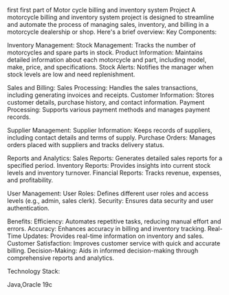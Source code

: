  first
first part of Motor cycle billing and inventory system Project 
A motorcycle billing and inventory system project is designed to streamline and automate the process of managing sales, inventory, and billing in a motorcycle dealership or shop. Here's a brief overview:
Key Components:

Inventory Management:
        Stock Management: Tracks the number of motorcycles and spare parts in stock.
        Product Information: Maintains detailed information about each motorcycle and part, including model, make, price, and specifications.
        Stock Alerts: Notifies the manager when stock levels are low and need replenishment.

Sales and Billing:
        Sales Processing: Handles the sales transactions, including generating invoices and receipts.
        Customer Information: Stores customer details, purchase history, and contact information.
        Payment Processing: Supports various payment methods and manages payment records.

Supplier Management:
        Supplier Information: Keeps records of suppliers, including contact details and terms of supply.
        Purchase Orders: Manages orders placed with suppliers and tracks delivery status.

Reports and Analytics:
        Sales Reports: Generates detailed sales reports for a specified period.
        Inventory Reports: Provides insights into current stock levels and inventory turnover.
        Financial Reports: Tracks revenue, expenses, and profitability.

User Management:
        User Roles: Defines different user roles and access levels (e.g., admin, sales clerk).
        Security: Ensures data security and user authentication.

Benefits:
    Efficiency: Automates repetitive tasks, reducing manual effort and errors.
    Accuracy: Enhances accuracy in billing and inventory tracking.
    Real-Time Updates: Provides real-time information on inventory and sales.
    Customer Satisfaction: Improves customer service with quick and accurate billing.
    Decision-Making: Aids in informed decision-making through comprehensive reports and analytics.

Technology Stack:

 Java,Oracle 19c
